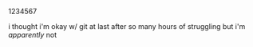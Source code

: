 ﻿1234567

i thought i'm okay w/ git at last after so many hours of struggling but i'm *apparently* not